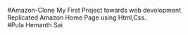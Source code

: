 #Amazon-Clone
My First Project towards web devolopment
<br>
Replicated Amazon Home Page using Html,Css.
<br>
#Pula Hemanth Sai

